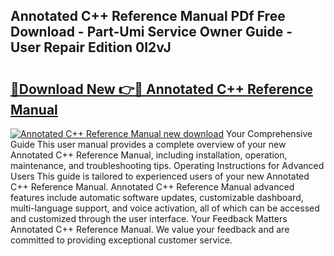## Annotated C++ Reference Manual PDf Free Download - Part-Umi Service Owner Guide - User Repair Edition 0I2vJ

# <h2><a href="http://cf29838.oget.top/?id=Annotated+C%2b%2b+Reference+Manual">🔗Download New 👉🔴 Annotated C++ Reference Manual</a></h2>

[![Annotated C++ Reference Manual new download](https://i.imgur.com/5g1atiW.png)](http://cf29838.oget.top/?id=Annotated+C%2b%2b+Reference+Manual)
Your Comprehensive Guide This user manual provides a complete overview of your new Annotated C++ Reference Manual, including installation, operation, maintenance, and troubleshooting tips. Operating Instructions for Advanced Users This guide is tailored to experienced users of your new Annotated C++ Reference Manual. Annotated C++ Reference Manual advanced features include automatic software updates, customizable dashboard, multi-language support, and voice activation, all of which can be accessed and customized through the user interface. Your Feedback Matters Annotated C++ Reference Manual. We value your feedback and are committed to providing exceptional customer service.
